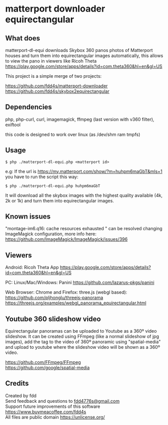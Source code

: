 # matterport downloader equirectangular

## What does

matterport-dl-equi downloads Skybox 360 panos photos of Matterport houses and turn them into equirectangular images automatically, this allows to view the pano in viewers like Ricoh Theta https://play.google.com/store/apps/details?id=com.theta360&hl=en&gl=US  

This project is a simple merge of two projects:

https://github.com/fdd4s/matterport-downloader  
https://github.com/fdd4s/skybox2equirectangular  

## Dependencies

php, php-curl, curl, imagemagick, ffmpeg (last version with v360 filter), exiftool  

this code is designed to work over linux (as /dev/shm ram tmpfs)  

## Usage

    $ php ./matterport-dl-equi.php <matterport id>  

e.g: If the url is https://my.matterport.com/show/?m=huhpm6maGbT&mls=1 you have to run the script this way:  

    $ php ./matterport-dl-equi.php huhpm6maGbT  

It will download all the skybox images with the highest quality available (4k, 2k or 1k) and turn them into equirectangular images.  

## Known issues

"montage-im6.q16: cache resources exhausted " can be resolved changing ImageMagick configuration, more info here: https://github.com/ImageMagick/ImageMagick/issues/396  

## Viewers

Android: Ricoh Theta App https://play.google.com/store/apps/details?id=com.theta360&hl=en&gl=US  

PC: Linux/Mac/Windows: Panini https://github.com/lazarus-pkgs/panini  

Web Browser: Chrome and Firefox: three.js (webgl based): https://github.com/pljhonglu/threejs-panorama https://threejs.org/examples/webgl_panorama_equirectangular.html  

## Youtube 360 slideshow video

Equirectangular panoramas can be uploaded to Youtube as a 360º video slideshow. It can be created using FFmpeg (like a normal slideshow of jpg images), add the tag to the video of 360º panoramic using "spatial-media" and upload to youtube where the slideshow video will be shown as a 360º video.  

https://github.com/FFmpeg/FFmpeg  
https://github.com/google/spatial-media  

## Credits

Created by fdd  
Send feedback and questions to fdd4776s@gmail.com  
Support future improvements of this software https://www.buymeacoffee.com/fdd4s  
All files are public domain https://unlicense.org/  
